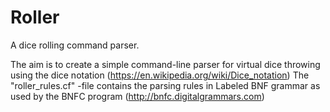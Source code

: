 # Roller
A dice rolling command parser.

The aim is to create a simple command-line parser for virtual dice throwing using the dice notation (https://en.wikipedia.org/wiki/Dice_notation)
The "roller_rules.cf" -file contains the parsing rules in Labeled BNF grammar as used by the BNFC program (http://bnfc.digitalgrammars.com)
